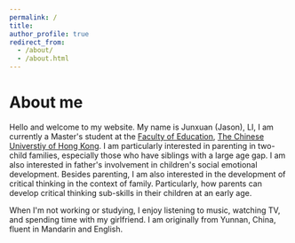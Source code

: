 ```yaml
---
permalink: /
title: 
author_profile: true
redirect_from: 
  - /about/
  - /about.html
---
```


About me
======
Hello and welcome to my website. My name is Junxuan (Jason), LI, I am currently a Master's student at the [Faculty of Education](https://www.fed.cuhk.edu.hk/en/), [The Chinese Universtiy of Hong Kong](https://www.cuhk.edu.hk/english/index.html). I am particularly interested in parenting in two-child families, especially those who have siblings with a large age gap. I am also interested in father's involvement in children's social emotional development.
Besides parenting, I am also interested in the development of critical thinking in the context of family. Particularly, how parents can develop critical thinking sub-skills in their children at an early age.

When I'm not working or studying, I enjoy listening to music, watching TV, and spending time with my girlfriend. I am originally from Yunnan, China, fluent in Mandarin and English.
